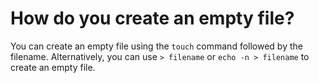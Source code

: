 # How do you create an empty file?

You can create an empty file using the `touch` command followed by the filename. Alternatively, you can use `> filename` or `echo -n > filename` to create an empty file.

